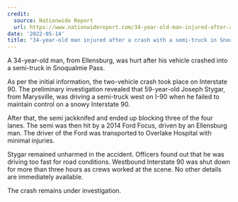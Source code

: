 ```yaml
---
credit:
  source: Nationwide Report
  url: https://www.nationwidereport.com/34-year-old-man-injured-after-a-crash-with-a-semi-truck-in-snoqualmie-pass-snoqualmie-pass-wa/
date: '2022-05-14'
title: "34-year-old man injured after a crash with a semi-truck in Snoqualmie Pass (Snoqualmie Pass, WA)"
---
```

A 34-year-old man, from Ellensburg, was hurt after his vehicle crashed into a semi-truck in Snoqualmie Pass.

As per the initial information, the two-vehicle crash took place on Interstate 90. The preliminary investigation revealed that 59-year-old Joseph Stygar, from Marysville, was driving a semi-truck west on I-90 when he failed to maintain control on a snowy Interstate 90.

After that, the semi jackknifed and ended up blocking three of the four lanes. The semi was then hit by a 2014 Ford Focus, driven by an Ellensburg man. The driver of the Ford was transported to Overlake Hospital with minimal injuries.

Stygar remained unharmed in the accident. Officers found out that he was driving too fast for road conditions. Westbound Interstate 90 was shut down for more than three hours as crews worked at the scene. No other details are immediately available.

The crash remains under investigation.

